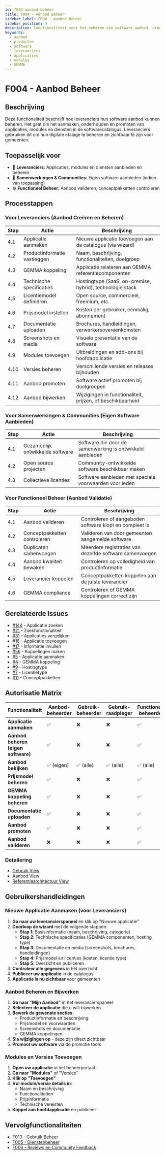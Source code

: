 ```yaml
---
id: f004-aanbod-beheer
title: F004 - Aanbod Beheer
sidebar_label: F004 - Aanbod Beheer
sidebar_position: 4
description: Functionaliteit voor het beheren van software aanbod, producten en diensten door leveranciers
keywords:
  - aanbod
  - producten
  - software
  - leveranciers
  - applicaties
  - modules
  - GEMMA
---
```


# F004 - Aanbod Beheer

## Beschrijving
Deze functionaliteit beschrijft hoe leveranciers hun software aanbod kunnen beheren. Het gaat om het aanmaken, onderhouden en promoten van applicaties, modules en diensten in de softwarecatalogus. Leveranciers gebruiken dit om hun digitale etalage te beheren en zichtbaar te zijn voor gemeenten.

## Toepasselijk voor
- 🏢 **Leveranciers**: Applicaties, modules en diensten aanbieden en beheren
- 🤝 **Samenwerkingen & Communities**: Eigen software aanbieden (indien van toepassing)
- ⚙️ **Functioneel Beheer**: Aanbod valideren, conceptpakketten controleren

## Processtappen

### Voor Leveranciers (Aanbod Creëren en Beheren)
| Stap | Actie | Beschrijving |
|------|-------|--------------|
| 4.1 | Applicatie aanmaken | Nieuwe applicatie toevoegen aan de catalogus (via wizard) |
| 4.2 | Productinformatie vastleggen | Naam, beschrijving, functionaliteiten, doelgroep |
| 4.3 | GEMMA koppeling | Applicatie relateren aan GEMMA referentiecomponenten |
| 4.4 | Technische specificaties | Hostingtype (SaaS, on-premise, hybrid), technologie stack |
| 4.5 | Licentiemodel definiëren | Open source, commercieel, freemium, etc. |
| 4.6 | Prijsmodel instellen | Kosten per gebruiker, eenmalig, abonnement |
| 4.7 | Documentatie uploaden | Brochures, handleidingen, verwerkersovereenkomsten |
| 4.8 | Screenshots en media | Visuele presentatie van de software |
| 4.9 | Modules toevoegen | Uitbreidingen en add-ons bij hoofdapplicatie |
| 4.10 | Versies beheren | Verschillende versies en releases bijhouden |
| 4.11 | Aanbod promoten | Software actief promoten bij doelgroepen |
| 4.12 | Aanbod bijwerken | Wijzigingen in functionaliteit, prijzen, of beschikbaarheid |

### Voor Samenwerkingen & Communities (Eigen Software Aanbieden)
| Stap | Actie | Beschrijving |
|------|-------|--------------|
| 4.1 | Gezamenlijk ontwikkelde software | Software die door de samenwerking is ontwikkeld aanbieden |
| 4.2 | Open source projecten | Community-ontwikkelde software beschikbaar maken |
| 4.3 | Collectieve licenties | Software aanbieden met speciale voorwaarden voor leden |

### Voor Functioneel Beheer (Aanbod Validatie)
| Stap | Actie | Beschrijving |
|------|-------|--------------|
| 4.1 | Aanbod valideren | Controleren of aangeboden software klopt en compleet is |
| 4.2 | Conceptpakketten controleren | Valideren van door gemeenten aangemelde software |
| 4.3 | Duplicaten samenvoegen | Meerdere registraties van dezelfde software samenvoegen |
| 4.4 | Aanbod kwaliteit bewaken | Controleren op volledigheid van productinformatie |
| 4.5 | Leverancier koppelen | Conceptpakketten koppelen aan de juiste leverancier |
| 4.6 | GEMMA compliance | Controleren of GEMMA koppelingen correct zijn |

## Gerelateerde Issues
- [#144](https://github.com/VNG-Realisatie/Softwarecatalogus/issues/144) - Applicatie zoeken
- [#21](https://github.com/VNG-Realisatie/Softwarecatalogus/issues/21) - Zoekfunctionaliteit
- [#31](https://github.com/VNG-Realisatie/Softwarecatalogus/issues/31) - Applicaties vergelijken
- [#18](https://github.com/VNG-Realisatie/Softwarecatalogus/issues/18) - Applicatie toevoegen
- [#17](https://github.com/VNG-Realisatie/Softwarecatalogus/issues/17) - Informatie invullen
- [#56](https://github.com/VNG-Realisatie/Softwarecatalogus/issues/56) - Koppelingen maken
- [#5](https://github.com/VNG-Realisatie/Softwarecatalogus/issues/5) - Applicatie aanmaken
- [#4](https://github.com/VNG-Realisatie/Softwarecatalogus/issues/4) - GEMMA koppeling
- [#9](https://github.com/VNG-Realisatie/Softwarecatalogus/issues/9) - Hostingtype
- [#7](https://github.com/VNG-Realisatie/Softwarecatalogus/issues/7) - Licentietype
- [#11](https://github.com/VNG-Realisatie/Softwarecatalogus/issues/11) - Conceptpakketten

## Autorisatie Matrix

| Functionaliteit | Aanbod-beheerder | Gebruik-beheerder | Gebruik-raadpleger | Functioneel beheerder | VNG-raadpleger | Bezoeker |
|------------------|------------------|-------------------|--------------------|-----------------------|----------------|----------|
| **Applicatie aanmaken** | ✅ | ❌ | ❌ | ✅ | ❌ | ❌ |
| **Aanbod beheren (eigen software)** | ✅ | ❌ | ❌ | ✅ | ❌ | ❌ |
| **Aanbod bekijken** | ✅ (eigen) | ✅ (alle) | ✅ (alle) | ✅ (alle) | ✅ (alle) | ✅ (publiek) |
| **Prijsmodel beheren** | ✅ | ❌ | ❌ | ✅ | ❌ | ❌ |
| **GEMMA koppeling beheren** | ✅ | ❌ | ❌ | ✅ | ❌ | ❌ |
| **Documentatie uploaden** | ✅ | ❌ | ❌ | ✅ | ❌ | ❌ |
| **Aanbod promoten** | ✅ | ❌ | ❌ | ✅ | ❌ | ❌ |
| **Aanbod valideren** | ❌ | ❌ | ❌ | ✅ | ❌ | ❌ |

### Detailering
- [Gebruik View](https://vng-realisatie.github.io/Softwarecatalogus-Archi-repository/id-5af2e6f1-0ffa-403a-b8e5-1bf6153acfe1/views/id-8f3fd01f6b974c0f85e43f514225e973.html)
- [Aanbod View](https://vng-realisatie.github.io/Softwarecatalogus-Archi-repository/id-5af2e6f1-0ffa-403a-b8e5-1bf6153acfe1/views/id-0a04a95fc8b743089aa04706580e0dc3.html)
- [Referentiearchitectuur View](https://vng-realisatie.github.io/Softwarecatalogus-Archi-repository/id-5af2e6f1-0ffa-403a-b8e5-1bf6153acfe1/views/id-00da0c7e38764f8f82a57792dcddab00.html)

## Gebruikershandleidingen

### Nieuwe Applicatie Aanmaken (voor Leveranciers)

1. **Ga naar uw leverancierspaneel** en klik op "Nieuwe applicatie"
2. **Doorloop de wizard** met de volgende stappen:
   - **Stap 1**: Basisinformatie (naam, beschrijving, categorie)
   - **Stap 2**: Technische specificaties (GEMMA componenten, hosting type)
   - **Stap 3**: Documentatie en media (screenshots, brochures, handleidingen)
   - **Stap 4**: Prijsmodel en licenties (kosten, licentie type)
   - **Stap 5**: Overzicht en publiceren
3. **Controleer alle gegevens** in het overzicht
4. **Publiceer uw applicatie** in de catalogus
5. **Applicatie is nu zichtbaar** voor gemeenten

### Aanbod Beheren en Bijwerken

1. **Ga naar "Mijn Aanbod"** in het leverancierspaneel
2. **Selecteer de applicatie** die u wilt bijwerken
3. **Bewerk de gewenste secties**:
   - Productinformatie en beschrijving
   - Prijsmodel en voorwaarden
   - Screenshots en documentatie
   - GEMMA koppelingen
4. **Sla wijzigingen op** - deze zijn direct zichtbaar
5. **Promoot uw software** via de promotie tools

### Modules en Versies Toevoegen

1. **Open uw applicatie** in het beheerportaal
2. **Ga naar "Modules"** of "Versies"
3. **Klik op "Toevoegen"**
4. **Vul module/versie details in**:
   - Naam en beschrijving
   - Functionaliteiten
   - Prijsinformatie
   - Technische vereisten
5. **Koppel aan hoofdapplicatie** en publiceer

## Vervolgfunctionaliteiten
- [F013 - Gebruik Beheer](./F013-gebruik-beheer.md)
- [F005 - Dienstenbeheer](./F005-dienstenbeheer.md)
- [F006 - Reviews en Community Feedback](./F006-reviews-en-community-feedback.md)
